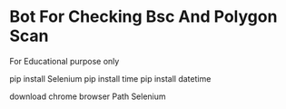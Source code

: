 # Bot For Checking Bsc And Polygon Scan

For Educational purpose only

pip install Selenium
pip install time
pip install datetime

download chrome browser Path Selenium
